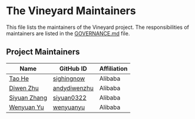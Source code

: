 # The Vineyard Maintainers

This file lists the maintainers of the Vineyard project. The responsibilities of maintainers are listed in the [GOVERNANCE.md](GOVERNANCE.md) file.

## Project Maintainers
| Name | GitHub ID | Affiliation |
| ---- | --------- | ----------- |
| [Tao He](mailto:linzhu.ht@alibaba-inc.com) | [sighingnow](https://github.com/sighingnow) | Alibaba |
| [Diwen Zhu](mailto:diwen.zdw@alibaba-inc.com) | [andydiwenzhu](https://github.com/andydiwenzhu) | Alibaba |
| [Siyuan Zhang](mailto:siyuanzhang.zsy@alibaba-inc.com) | [siyuan0322](https://github.com/siyuan0322) | Alibaba |
| [Wenyuan Yu](mailto:wenyuan.ywy@alibaba-inc.com) | [wenyuanyu](https://github.com/wenyuanyu) | Alibaba |
